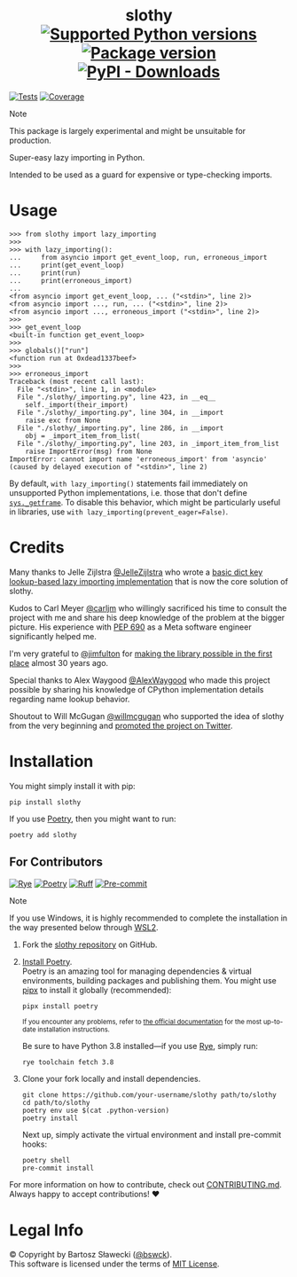 # <div align="center">slothy<br>[![Supported Python versions](https://img.shields.io/pypi/pyversions/slothy.svg?logo=python&label=Python)](https://pypi.org/project/slothy/) [![Package version](https://img.shields.io/pypi/v/slothy?label=PyPI)](https://pypi.org/project/slothy/) [![PyPI - Downloads](https://img.shields.io/pypi/dm/slothy)](https://pypistats.org/packages/slothy)</div>

[![Tests](https://github.com/bswck/slothy/actions/workflows/test.yml/badge.svg)](https://github.com/bswck/slothy/actions/workflows/test.yml)
[![Coverage](https://coverage-badge.samuelcolvin.workers.dev/bswck/slothy.svg)](https://coverage-badge.samuelcolvin.workers.dev/redirect/bswck/slothy)

> [!Note]
> This package is largely experimental and might be unsuitable for production.

Super-easy lazy importing in Python.

Intended to be used as a guard for expensive or type-checking imports.

# Usage

```pycon
>>> from slothy import lazy_importing
>>> 
>>> with lazy_importing():
...     from asyncio import get_event_loop, run, erroneous_import
...     print(get_event_loop)
...     print(run)
...     print(erroneous_import)
... 
<from asyncio import get_event_loop, ... ("<stdin>", line 2)>
<from asyncio import ..., run, ... ("<stdin>", line 2)>
<from asyncio import ..., erroneous_import ("<stdin>", line 2)>
>>>
>>> get_event_loop
<built-in function get_event_loop>
>>>
>>> globals()["run"]
<function run at 0xdead1337beef>
>>>
>>> erroneous_import
Traceback (most recent call last):
  File "<stdin>", line 1, in <module>
  File "./slothy/_importing.py", line 423, in __eq__
    self._import(their_import)
  File "./slothy/_importing.py", line 304, in __import
    raise exc from None
  File "./slothy/_importing.py", line 286, in __import
    obj = _import_item_from_list(
  File "./slothy/_importing.py", line 203, in _import_item_from_list
    raise ImportError(msg) from None
ImportError: cannot import name 'erroneous_import' from 'asyncio'
(caused by delayed execution of "<stdin>", line 2)
```

By default, `with lazy_importing()` statements fail immediately on unsupported Python
implementations, i.e. those that don't define [`sys._getframe`](https://docs.python.org/3/library/sys.html#sys._getframe). To disable this behavior,
which might be particularly useful in libraries, use `with lazy_importing(prevent_eager=False)`.

# Credits
Many thanks to Jelle Zijlstra [@JelleZijlstra](https://github.com/JelleZijlstra) who wrote a [basic
dict key lookup-based lazy importing implementation](https://gist.github.com/JelleZijlstra/23c01ceb35d1bc8f335128f59a32db4c)
that is now the core solution of slothy.

Kudos to Carl Meyer [@carljm](https://github.com/carljm) who willingly sacrificed his time
to consult the project with me and share his deep knowledge of the problem at the bigger picture.
His experience with [PEP 690](https://peps.python.org/pep-0690) as a Meta software engineer
significantly helped me.

I'm very grateful to [@jimfulton](https://github.com/jimfulton) for [making the library possible in the first place](https://github.com/python/cpython/commit/d47a0a86b4ae4afeb17d8e64e1c447e4d4025f10) almost 30 years ago.

Special thanks to Alex Waygood [@AlexWaygood](https://github.com/AlexWaygood) who made this project possible
by sharing his knowledge of CPython implementation details regarding name lookup behavior.

Shoutout to Will McGugan [@willmcgugan](https://github.com/willmcgugan) who supported the idea of slothy
from the very beginning and [promoted the project on Twitter](https://twitter.com/willmcgugan/status/1781327396773208427).

# Installation
You might simply install it with pip:

```shell
pip install slothy
```

If you use [Poetry](https://python-poetry.org/), then you might want to run:

```shell
poetry add slothy
```

## For Contributors
[![Rye](https://img.shields.io/endpoint?url=https://raw.githubusercontent.com/astral-sh/rye/main/artwork/badge.json)](https://rye.astral.sh)
[![Poetry](https://img.shields.io/endpoint?url=https://python-poetry.org/badge/v0.json)](https://python-poetry.org/)
[![Ruff](https://img.shields.io/endpoint?url=https://raw.githubusercontent.com/astral-sh/ruff/main/assets/badge/v2.json)](https://github.com/astral-sh/ruff)
[![Pre-commit](https://img.shields.io/badge/pre--commit-enabled-brightgreen?logo=pre-commit&logoColor=white)](https://github.com/pre-commit/pre-commit)
<!--
This section was generated from scaffops/python@0.0.2rc-238-g68b0ab8.
Instead of changing this particular file, you might want to alter the template:
https://github.com/scaffops/python/tree/0.0.2rc-238-g68b0ab8/project/README.md.jinja
-->
> [!Note]
> If you use Windows, it is highly recommended to complete the installation in the way presented below through [WSL2](https://learn.microsoft.com/en-us/windows/wsl/install).
1.  Fork the [slothy repository](https://github.com/bswck/slothy) on GitHub.

1.  [Install Poetry](https://python-poetry.org/docs/#installation).<br/>
    Poetry is an amazing tool for managing dependencies & virtual environments, building packages and publishing them.
    You might use [pipx](https://github.com/pypa/pipx#readme) to install it globally (recommended):

    ```shell
    pipx install poetry
    ```

    <sub>If you encounter any problems, refer to [the official documentation](https://python-poetry.org/docs/#installation) for the most up-to-date installation instructions.</sub>

    Be sure to have Python 3.8 installed—if you use [Rye](https://rye.astral.sh/guide/basics/), simply run:

    ```bash
    rye toolchain fetch 3.8
    ```

1.  Clone your fork locally and install dependencies.

    ```shell
    git clone https://github.com/your-username/slothy path/to/slothy
    cd path/to/slothy
    poetry env use $(cat .python-version)
    poetry install
    ```

    Next up, simply activate the virtual environment and install pre-commit hooks:

    ```shell
    poetry shell
    pre-commit install
    ```

For more information on how to contribute, check out [CONTRIBUTING.md](https://github.com/bswck/slothy/blob/HEAD/CONTRIBUTING.md).<br/>
Always happy to accept contributions! ❤️

# Legal Info
© Copyright by Bartosz Sławecki ([@bswck](https://github.com/bswck)).
<br />This software is licensed under the terms of [MIT License](https://github.com/bswck/slothy/blob/HEAD/LICENSE).
